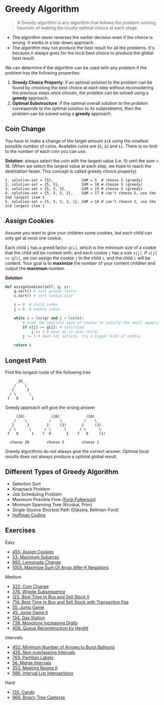 # Greedy Algorithm

> A Greedy algorithm is any algorithm that follows the problem-solving heuristic of making the locally optimal choice at each stage.

- The algorithm never reverses the earlier decision even if the choice is wrong. It works in a top-down approach.
- The algorithm may not produce the best result for all the problems. It's because it always goes for the local best choice to produce the global best result.

We can determine if the algorithm can be used with any problem if the problem has the following properties:

1. **Greedy Choice Property**: if an optimal solution to the problem can be found by choosing the best choice at each step without reconsidering the previous steps once chosen, the problem can be solved using a **greedy** approach.
2. **Optimal Substructure**: if the optimal overall solution to the problem corresponds to the optimal solution to its subproblems, then the problem can be solved using a **greedy** approach.

## Coin Change

You have to make a change of the target amount `$18` using the smallest possible number of coins. Available coins are `$5`, `$2` and `$1`. There is no limit to the number of each coin you can use.

**Solution**: always select the coin with the largest value (i.e. 5) until the sum > 18. (When we select the largest value at each step, we hope to reach the destination faster. This concept is called greedy choice property)
```
1. solution-set = {5},             SUM = 5  # choose 5 (greedy)
2. solution-set = {5, 5},          SUM = 10 # choose 5 (greedy)
3. solution-set = {5, 5, 5},       SUM = 15 # choose 5 (greedy)
4. solution-set = {5, 5, 5, 2},    SUM = 17 # can't choose 5, use the 2nd largest item 2
5. solution-set = {5, 5, 5, 2, 1}, SUM = 18 # can't choose 2, use the 3rd largest item 1
```

## Assign Cookies

Assume you want to give your children some cookies, but each child can only get at most one cookie.

Each child `i` has a greed factor `g[i]`, which is the minimum size of a cookie that the child will be content with; and each cookie `j` has a size `s[j]`. If `s[j] >= g[i]`, we can assign the cookie `j` to the child `i`, and the child `i` will be content. Your goal is to **maximize** the number of your content children and output the **maximum** number.

**Solution**
```py
def assignCookies(self, g, s):
    g.sort() # sort greedy factor
    s.sort() # sort cookie size

    i = 0  # child index
    j = 0  # cookie index

    while i < len(g) and j < len(s):
        # Find the smallest size of cookie to satisfy the small appetite child
        if s[j] >= g[i]: # satisfied
            i += 1 # move on to next child
        j += 1 # does not satisfy, try a bigger size of cookie

    return i
```

## Longest Path

Find the longest route of the following tree
```
     _20_
    /    \
   2      3
  / \      \
 7   9      1
```

Greedy approach will give the wrong answer
```
     (20)            (20)            (20)
    /    \          /    \          /    \
   2      3        2     (3)       2     (3)
  / \      \      / \      \      / \      \
 7   9      1    7  9       1    7   9     (1)

  choose 20        choose 3        choose 1
```

Greedy algorithms do _not_ always give the correct answer. Optimal local results does _not_ always produce a optimal global result.

## Different Types of Greedy Algorithm

- Selection Sort
- Knapsack Problem
- Job Scheduling Problem
- Maximum Possible Flow ([Ford-Fulkerson](https://www.programiz.com/dsa/ford-fulkerson-algorithm))
- Minimum Spanning Tree (Kruskal, Prim)
- Single-Source Shortest Path (Dijkstra, Bellman-Ford)
- [Huffman Coding](https://www.programiz.com/dsa/huffman-coding)

## Exercises

Easy
- [455. Assign Cookies](https://leetcode.com/problems/assign-cookies/)
- [53. Maximum Subarray](https://leetcode.com/problems/maximum-subarray/)
- [860. Lemonade Change](https://leetcode.com/problems/lemonade-change/)
- [1005. Maximize Sum Of Array After K Negations](https://leetcode.com/problems/maximize-sum-of-array-after-k-negations/)

Medium
- [322. Coin Change](https://leetcode.com/problems/coin-change/)
- [376. Wiggle Subsequence](https://leetcode.com/problems/wiggle-subsequence/)
- [122. Best Time to Buy and Sell Stock II](https://leetcode.com/problems/best-time-to-buy-and-sell-stock-ii/)
- [714. Best Time to Buy and Sell Stock with Transaction Fee](https://leetcode.com/problems/best-time-to-buy-and-sell-stock-with-transaction-fee/)
- [55. Jump Game](https://leetcode.com/problems/jump-game/)
- [45. Jump Game II](https://leetcode.com/problems/jump-game-ii/)
- [134. Gas Station](https://leetcode.com/problems/gas-station/)
- [738. Monotone Increasing Digits](https://leetcode.com/problems/monotone-increasing-digits/)
- [406. Queue Reconstruction by Height](https://leetcode.com/problems/queue-reconstruction-by-height/)

Intervals

- [452. Minimum Number of Arrows to Burst Balloons](https://leetcode.com/problems/minimum-number-of-arrows-to-burst-balloons/)
- [435. Non-overlapping Intervals](https://leetcode.com/problems/non-overlapping-intervals/)
- [763. Partition Labels](https://leetcode.com/problems/partition-labels/)
- [56. Merge Intervals](https://leetcode.com/problems/merge-intervals/)
- [253. Meeting Rooms II](https://leetcode.com/problems/meeting-rooms-ii/)
- [986. Interval List Intersections](https://leetcode.com/problems/interval-list-intersections/)

Hard
- [135. Candy](https://leetcode.com/problems/candy/)
- [968. Binary Tree Cameras](https://leetcode.com/problems/binary-tree-cameras/)
